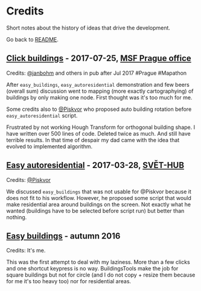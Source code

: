# Credits
Short notes about the history of ideas that drive the development.

Go back to [README](../README.md).

## [Click buildings] - 2017-07-25, [MSF Prague office]
Credits: [@janbohm] and others in pub after Jul 2017 #Prague #Mapathon

After `easy_buildings`, `easy_autoresidential` demonstration and few beers
(overall sum) discussion went to mapping (more exactly cartographying) of
buildings by only making one node. First thought was it's too much for me.

Some credits also to [@Piskvor] who proposed auto building rotation before
`easy_autoresidential` script.

Frustrated by not working Hough Transform for orthogonal building shape. I have
written over 500 lines of code. Deleted twice as much. And still have terrible
results. In that time of despair my dad came with the idea that evolved to
implemented algorithm.

## [Easy autoresidential] - 2017-03-28, [SVĚT-HUB]
Credits: [@Piskvor]

We discussed `easy_buildings` that was not usable for @Piskvor because it
does not fit to his workflow. However, he proposed some script that would
make residential area around buildings on the screen. Not exactly what he
wanted (buildings have to be selected before script run) but better than
nothing.

## [Easy buildings] - autumn 2016
Credits: It's me.

This was the first attempt to deal with my laziness. More than a few
clicks and one shortcut keypress is no way. BuildingsTools make the job
for square buildings but not for circle (and I do not copy + resize them
because for me it's too heavy too) nor for residential areas.

[Click buildings]: ./user/click_buildings.md
[MSF Prague office]: http://www.lekari-bez-hranic.cz/en
[@janbohm]: https://twitter.com/janbohm
[Easy autoresidential]: ./user/easy_autoresidential.md
[SVĚT-HUB]: http://www.svet-hub.cz/
[@Piskvor]: https://github.com/piskvor
[Easy buildings]: ./user/easy_buildings.md
